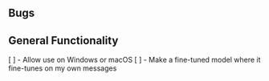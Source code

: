 ## Bugs

## General Functionality
[ ] - Allow use on Windows or macOS
[ ] - Make a fine-tuned model where it fine-tunes on my own messages